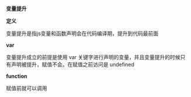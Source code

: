 **变量提升**



**定义**

变量提升是指js变量和函数声明会在代码编译期，提升到代码最前面



**var**

变量提升成立的前提是使用 var 关键字进行声明的变量，并且变量提升的时候只有声明被提升，赋值不会。在赋值之前访问是 undefined



**function**

赋值前就可以调用